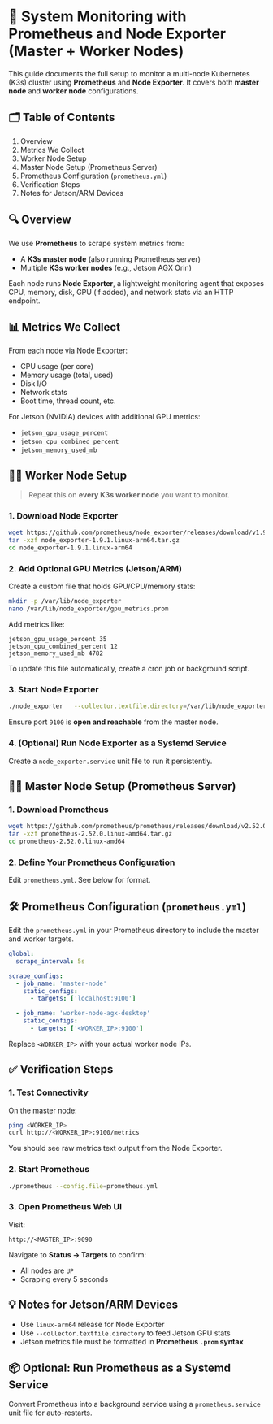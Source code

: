 
# 📄 System Monitoring with Prometheus and Node Exporter (Master + Worker Nodes)

This guide documents the full setup to monitor a multi-node Kubernetes (K3s) cluster using **Prometheus** and **Node Exporter**. It covers both **master node** and **worker node** configurations.

## 🗂️ Table of Contents

1. Overview
2. Metrics We Collect
3. Worker Node Setup
4. Master Node Setup (Prometheus Server)
5. Prometheus Configuration (`prometheus.yml`)
6. Verification Steps
7. Notes for Jetson/ARM Devices

## 🔍 Overview

We use **Prometheus** to scrape system metrics from:
- A **K3s master node** (also running Prometheus server)
- Multiple **K3s worker nodes** (e.g., Jetson AGX Orin)

Each node runs **Node Exporter**, a lightweight monitoring agent that exposes CPU, memory, disk, GPU (if added), and network stats via an HTTP endpoint.

## 📊 Metrics We Collect

From each node via Node Exporter:
- CPU usage (per core)
- Memory usage (total, used)
- Disk I/O
- Network stats
- Boot time, thread count, etc.

For Jetson (NVIDIA) devices with additional GPU metrics:
- `jetson_gpu_usage_percent`
- `jetson_cpu_combined_percent`
- `jetson_memory_used_mb`

## 🧑‍💻 Worker Node Setup

> Repeat this on **every K3s worker node** you want to monitor.

### 1. Download Node Exporter

```bash
wget https://github.com/prometheus/node_exporter/releases/download/v1.9.1/node_exporter-1.9.1.linux-arm64.tar.gz
tar -xzf node_exporter-1.9.1.linux-arm64.tar.gz
cd node_exporter-1.9.1.linux-arm64
```

### 2. Add Optional GPU Metrics (Jetson/ARM)

Create a custom file that holds GPU/CPU/memory stats:

```bash
mkdir -p /var/lib/node_exporter
nano /var/lib/node_exporter/gpu_metrics.prom
```

Add metrics like:

```prometheus
jetson_gpu_usage_percent 35
jetson_cpu_combined_percent 12
jetson_memory_used_mb 4782
```

To update this file automatically, create a cron job or background script.

### 3. Start Node Exporter

```bash
./node_exporter   --collector.textfile.directory=/var/lib/node_exporter   --web.listen-address=":9100"
```

Ensure port `9100` is **open and reachable** from the master node.

### 4. (Optional) Run Node Exporter as a Systemd Service

Create a `node_exporter.service` unit file to run it persistently.

## 🧑‍✈️ Master Node Setup (Prometheus Server)

### 1. Download Prometheus

```bash
wget https://github.com/prometheus/prometheus/releases/download/v2.52.0/prometheus-2.52.0.linux-amd64.tar.gz
tar -xzf prometheus-2.52.0.linux-amd64.tar.gz
cd prometheus-2.52.0.linux-amd64
```

### 2. Define Your Prometheus Configuration

Edit `prometheus.yml`. See below for format.

## 🛠️ Prometheus Configuration (`prometheus.yml`)

Edit the `prometheus.yml` in your Prometheus directory to include the master and worker targets.

```yaml
global:
  scrape_interval: 5s

scrape_configs:
  - job_name: 'master-node'
    static_configs:
      - targets: ['localhost:9100']

  - job_name: 'worker-node-agx-desktop'
    static_configs:
      - targets: ['<WORKER_IP>:9100']
```

Replace `<WORKER_IP>` with your actual worker node IPs.

## ✅ Verification Steps

### 1. Test Connectivity

On the master node:

```bash
ping <WORKER_IP>
curl http://<WORKER_IP>:9100/metrics
```

You should see raw metrics text output from the Node Exporter.

### 2. Start Prometheus

```bash
./prometheus --config.file=prometheus.yml
```

### 3. Open Prometheus Web UI

Visit:
```
http://<MASTER_IP>:9090
```

Navigate to **Status → Targets** to confirm:
- All nodes are `UP`
- Scraping every 5 seconds

## 💡 Notes for Jetson/ARM Devices

- Use `linux-arm64` release for Node Exporter
- Use `--collector.textfile.directory` to feed Jetson GPU stats
- Jetson metrics file must be formatted in **Prometheus `.prom` syntax**

## 📦 Optional: Run Prometheus as a Systemd Service

Convert Prometheus into a background service using a `prometheus.service` unit file for auto-restarts.
